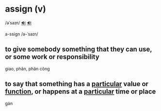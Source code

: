 # assign (v)

/əˈsaɪn/ [🔊](https://www.oxfordlearnersdictionaries.com/media/english/uk_pron/a/ass/assig/assign__gb_2.mp3) [🔊](https://www.oxfordlearnersdictionaries.com/media/english/us_pron/a/ass/assig/assign__us_1.mp3)

a-ssign /ə-ˈsaɪn/

## to give somebody something that they can use, or some work or responsibility

giao, phân, phân công

## to say that something has a [particular](../p/particular-adj.md#used-to-emphasize-that-you-are-referring-to-one-individual-person-thing-or-type-of-thing-and-not-others-cụ-thể-riêng-đặc-biệt) value or [function](../f/function-n.md#a-special-activity-or-purpose-of-a-person-or-thing-chức-năng), or happens at a [particular](../p/particular-adj.md#used-to-emphasize-that-you-are-referring-to-one-individual-person-thing-or-type-of-thing-and-not-others-cụ-thể-riêng-đặc-biệt) time or place

gán